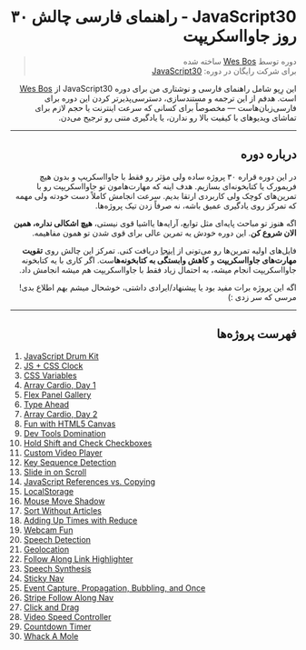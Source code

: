 <div dir="rtl">

# JavaScript30 - راهنمای فارسی چالش ۳۰ روز جاوااسکریپت

> دوره توسط [Wes Bos](https://github.com/wesbos) ساخته شده  
> برای شرکت رایگان در دوره: [JavaScript30](https://javascript30.com/account)

این رِپو شامل راهنمای فارسی و نوشتاری من برای دوره JavaScript30 از [Wes Bos](https://github.com/wesbos) است. هدفم از این ترجمه و مستندسازی، دسترسی‌پذیرتر کردن این دوره برای فارسی‌زبان‌هاست — مخصوصاً برای کسانی که سرعت اینترنت یا حجم لازم برای تماشای ویدیوهای با کیفیت بالا رو ندارن، یا یادگیری متنی رو ترجیح می‌دن.

---

## درباره دوره

در این دوره قراره ۳۰ پروژه ساده ولی مؤثر رو فقط با جاوااسکریپ و بدون هیچ فریمورک یا کتابخونه‌ای بسازیم. هدف اینه که مهارت‌هامون تو جاوااسکریپت رو با تمرین‌های کوچک ولی کاربردی ارتقا بدیم. سرعت انجامش کاملاً دست خودته ولی مهمه که تمرکز روی یادگیری عمیق باشه، نه صرفاً زدن تیک پروژه‌ها.

اگه هنوز تو مباحث پایه‌ای مثل توابع، آرایه‌ها یااشیا قوی نیستی، **هیچ اشکالی نداره، همین الان شروع کن**. این دوره خودش یه تمرین عالی برای قوی شدن تو همون مفاهیمه.

فایل‌های اولیه تمرین‌ها رو می‌تونی از [اینجا](https://github.com/wesbos/JavaScript30) دریافت کنی. تمرکز این چالش روی **تقویت مهارت‌های جاوااسکریپت** و **کاهش وابستگی به کتابخونه‌ها**ست. اگر کاری با یه کتابخونه جاوااسکریپت انجام میشه، به احتمال زیاد فقط با جاوااسکریپت هم میشه انجامش داد.

اگه این پروژه برات مفید بود یا پیشنهاد/ایرادی داشتی، خوشحال میشم بهم اطلاع بدی!  
مرسی که سر زدی :)

---

## فهرست پروژه‌ها

</div>

<div dir="ltr">

1.  [JavaScript Drum Kit](/exercises/01%20-%20JavaScript%20Drum%20Kit)
2.  [JS + CSS Clock](/exercises/02%20-%20JS%20%2B%20CSS%20Clock)
3.  [CSS Variables](/exercises/03%20-%20CSS%20Variables)
4.  [Array Cardio, Day 1](/exercises/04%20-%20Array%20Cardio%20Day%201/)
5.  [Flex Panel Gallery](/exercises/05%20-%20Flex%20Panel%20Gallery/)
6.  [Type Ahead](/exercises/06%20-%20Type%20Ahead/)
7.  [Array Cardio, Day 2](/exercises/07%20-%20Array%20Cardio%20Day%202/)
8.  [Fun with HTML5 Canvas](/exercises/08%20-%20Fun%20with%20HTML5%20Canvas/)
9.  [Dev Tools Domination](/exercises/09%20-%20DevTools%20Domination/)
10. [Hold Shift and Check Checkboxes](/exercises/10%20-%20Hold%20Shift%20and%20Check%20Checkboxes/)
11. [Custom Video Player](/exercises/11%20-%20Custom%20Video%20Player/)
12. [Key Sequence Detection](/exercises/12%20-%20Key%20Sequence%20Detection/)
13. [Slide in on Scroll](/exercises/13%20-%20Slide%20in%20on%20Scroll/)
14. [JavaScript References vs. Copying](/exercises/14%20-%20JavaScript%20References%20VS%20Copying)
15. [LocalStorage](/exercises/15%20-%20LocalStorage/)
16. [Mouse Move Shadow](/exercises/16%20-%20Mouse%20Move%20Shadow/)
17. [Sort Without Articles](/exercises/17%20-%20Sort%20Without%20Articles/)
18. [Adding Up Times with Reduce](/exercises/18%20-%20Adding%20Up%20Times%20with%20Reduce/)
19. [Webcam Fun](/exercises/19%20-%20Webcam%20Fun/)
20. [Speech Detection](/exercises/20%20-%20Speech%20Detection/)
21. [Geolocation](/exercises/21%20-%20Geolocation/)
22. [Follow Along Link Highlighter](/exercises/22%20-%20Follow%20Along%20Link%20Highlighter/)
23. [Speech Synthesis](/exercises/23%20-%20Speech%20Synthesis/)
24. [Sticky Nav](/exercises/24%20-%20Sticky%20Nav/)
25. [Event Capture, Propagation, Bubbling, and Once](/exercises/25%20-%20Event%20Capture,%20Propagation,%20Bubbling%20and%20Once/)
26. [Stripe Follow Along Nav](/exercises/26%20-%20Stripe%20Follow%20Along%20Nav/)
27. [Click and Drag](/exercises/27%20-%20Click%20and%20Drag/)
28. [Video Speed Controller](/exercises/28%20-%20Video%20Speed%20Controller/)
29. [Countdown Timer](/exercises/29%20-%20Countdown%20Timer/)
30. [Whack A Mole](/exercises/30%20-%20Whack%20A%20Mole/)

</div>

